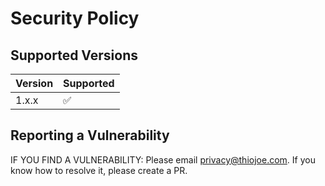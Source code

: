# Security Policy

## Supported Versions

| Version | Supported          |
| ------- | ------------------ |
| 1.x.x   | :white_check_mark: |

## Reporting a Vulnerability

IF YOU FIND A VULNERABILITY: Please email [privacy@thiojoe.com](mailto:privacy@thiojoe.com). If you know how to resolve it, please create a PR.
